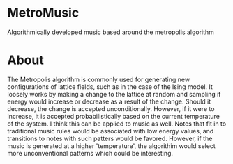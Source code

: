 # MetroMusic
Algorithmically developed music based around the metropolis algorithm

# About
The Metropolis algorithm is commonly used for generating new configurations of lattice fields,
such as in the case of the Ising model.  It loosely works by making a change to the lattice at 
random and sampling if energy would increase or decrease as a result of the change.  Should it
decrease, the change is accepted unconditionally.  However, if it were to increase, it is accepted
probabilistically based on the current temperature of the system.  I think this can be applied
to music as well.  Notes that fit in to traditional music rules would be associated with low
energy values, and transitions to notes with such patters would be favored.  However, if the 
music is generated at a higher 'temperature', the algorithim would select more unconventional
patterns which could be interesting.
